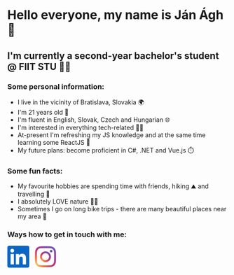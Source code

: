 # Hello everyone, my name is Ján Ágh 🤙

## I'm currently a second-year bachelor's student @ FIIT STU 👨‍💻


### Some personal information:
- I live in the vicinity of Bratislava, Slovakia 🌍
- I'm 21 years old 👷 
- I'm fluent in English, Slovak, Czech and Hungarian 🌐
- I'm interested in everything tech-related 👌🏻
- At-present I'm refreshing my JS knowledge and at the same time learning some ReactJS 🧠
- My future plans: become proficient in C#, .NET and Vue.js ⏱️

### Some fun facts:
- My favourite hobbies are spending time with friends, hiking ⛰ and travelling 🚀
- I absolutely LOVE nature 🌲🌳
- Sometimes I go on long bike trips - there are many beautiful places near my area 💫


### Ways how to get in touch with me:
[![](images/linkedin.png)][1]&nbsp;&nbsp;&nbsp;[![](images/instagram-color.png)][2]

[1]: https://www.linkedin.com/in/j%C3%A1n-%C3%A1gh-8073b623a/
[2]: https://www.instagram.com/jani.agh42/